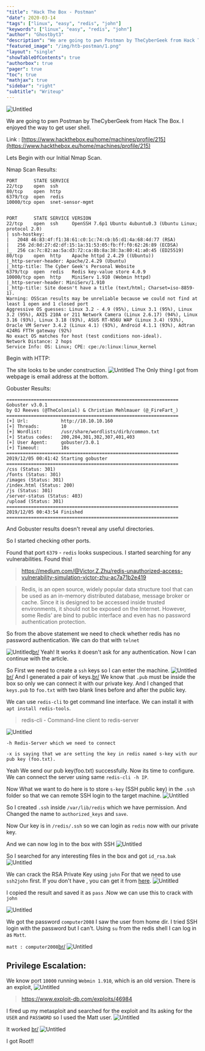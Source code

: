 ```yaml
---
"title": "Hack The Box - Postman"
"date": 2020-03-14
"tags": ["linux", "easy", "redis", "john"]
"keywords": ["linux", "easy", "redis", "john"]
"author": "Ghostbyt3"
"description": "We are going to pwn Postman by TheCyberGeek from Hack The Box. I enjoyed the way to get user shell."
"featured_image": "/img/htb-postman/1.png"
"layout": "single"
"showTableOfContents": true
"authorbox": true
"pager": true
"toc": true
"mathjax": true
"sidebar": "right"
"subtitle": "Writeup"
---
```



![Untitled](/img/htb-postman/1.png)

We are going to pwn Postman by TheCyberGeek from Hack The Box. I enjoyed the way to get user shell.

Link : [https://www.hackthebox.eu/home/machines/profile/215](https://www.hackthebox.eu/home/machines/profile/215)


Lets Begin with our Initial Nmap Scan.

Nmap Scan Results:

```
PORT      STATE SERVICE
22/tcp    open  ssh
80/tcp    open  http
6379/tcp  open  redis
10000/tcp open  snet-sensor-mgmt


PORT      STATE SERVICE VERSION
22/tcp    open  ssh     OpenSSH 7.6p1 Ubuntu 4ubuntu0.3 (Ubuntu Linux; protocol 2.0)
| ssh-hostkey: 
|   2048 46:83:4f:f1:38:61:c0:1c:74:cb:b5:d1:4a:68:4d:77 (RSA)
|   256 2d:8d:27:d2:df:15:1a:31:53:05:fb:ff:f0:62:26:89 (ECDSA)
|_  256 ca:7c:82:aa:5a:d3:72:ca:8b:8a:38:3a:80:41:a0:45 (ED25519)
80/tcp    open  http    Apache httpd 2.4.29 ((Ubuntu))
|_http-server-header: Apache/2.4.29 (Ubuntu)
|_http-title: The Cyber Geek's Personal Website
6379/tcp  open  redis   Redis key-value store 4.0.9
10000/tcp open  http    MiniServ 1.910 (Webmin httpd)
|_http-server-header: MiniServ/1.910
|_http-title: Site doesn't have a title (text/html; Charset=iso-8859-1).
Warning: OSScan results may be unreliable because we could not find at least 1 open and 1 closed port
Aggressive OS guesses: Linux 3.2 - 4.9 (95%), Linux 3.1 (95%), Linux 3.2 (95%), AXIS 210A or 211 Network Camera (Linux 2.6.17) (94%), Linux 3.16 (93%), Linux 3.18 (93%), ASUS RT-N56U WAP (Linux 3.4) (93%), Oracle VM Server 3.4.2 (Linux 4.1) (93%), Android 4.1.1 (93%), Adtran 424RG FTTH gateway (92%)
No exact OS matches for host (test conditions non-ideal).
Network Distance: 2 hops
Service Info: OS: Linux; CPE: cpe:/o:linux:linux_kernel
```

Begin with HTTP:

The site looks to be under construction.
![Untitled](/img/htb-postman/2.png)
The Only thing I got from webpage is email address at the bottom.

Gobuster Results:
```
===============================================================
Gobuster v3.0.1
by OJ Reeves (@TheColonial) & Christian Mehlmauer (@_FireFart_)
===============================================================
[+] Url:            http://10.10.10.160
[+] Threads:        10
[+] Wordlist:       /usr/share/wordlists/dirb/common.txt
[+] Status codes:   200,204,301,302,307,401,403
[+] User Agent:     gobuster/3.0.1
[+] Timeout:        10s
===============================================================
2019/12/05 00:41:42 Starting gobuster
===============================================================
/css (Status: 301)
/fonts (Status: 301)
/images (Status: 301)
/index.html (Status: 200)
/js (Status: 301)
/server-status (Status: 403)
/upload (Status: 301)
===============================================================
2019/12/05 00:43:54 Finished
===============================================================
```
And Gobuster results doesn't reveal any useful directories.

So I started checking other ports.

Found that port ``6379`` - ``redis`` looks suspecious. I started searching for any vulnerabilities.
Found this!

> https://medium.com/@Victor.Z.Zhu/redis-unauthorized-access-vulnerability-simulation-victor-zhu-ac7a71b2e419

>Redis, is an open source, widely popular data structure tool that can be used as an in-memory distributed database, message broker or cache. Since it is designed to be accessed inside trusted environments, it should not be exposed on the Internet. However, some Redis’ are bind to public interface and even has no password authentication protection.

So from the above statement we need to check whether redis has no password authentication. We can do that with ``telnet``

![Untitled](/img/htb-postman/3.png)[br/](br/)
Yeah! It works it doesn't ask for any authentication. Now I can continue with the article.

So First we need to create a ``ssh`` keys so I can enter the machine.
![Untitled](/img/htb-postman/4.png)[br/](br/)
And I generated a pair of keys.[br/](br/)
We know that ``.pub`` must be inside the box so only we can connect it with our private key. And I changed that ``keys.pub`` to ``foo.txt`` with two blank lines before and after the public key.

We can use ``redis-cli`` to get command line interface. We can install it with ``apt install redis-tools``.

> redis-cli - Command-line client to redis-server

![Untitled](/img/htb-postman/5.png)

```
-h Redis-Server which we need to connect 

-x is saying that we are setting the key in redis named s-key with our pub key (foo.txt).
```

Yeah We send our pub key(foo.txt) successfully. Now its time to configure.
We can connect the server using same ``redis-cli -h IP``.

Now What we want to do here is to store ``s-key`` (SSH public key) in the ``.ssh`` folder so that we can remote SSH login to the target machine.
![Untitled](/img/htb-postman/6.png)

So I created ``.ssh`` inside ``/var/lib/redis`` which we have permission.
And Changed the name to ``authorized_keys`` and ``save``.

Now Our key is in ``/redis/.ssh`` so we can login as ``redis`` now with our private key.

And we can now log in to the box with SSH
![Untitled](/img/htb-postman/7.png)

So I searched for any interesting files in the box and got ``id_rsa.bak``
![Untitled](/img/htb-postman/8.png)

We can crack the RSA Private Key using ``john``
For that we need to use ``ssh2john`` first.
If you don't have , you can get it from [here](https://github.com/koboi137/john/blob/bionic/ssh2john.py).
![Untitled](/img/htb-postman/9.png)

I copied the result and saved it as ``pass`` .Now we can use this to crack with ``john``

![Untitled](/img/htb-postman/10.png)

We got the password ``computer2008`` I saw the user from home dir. I tried SSH login with the password but I can't. Using ``su`` from the redis shell I can log in as ``Matt``.

``matt : computer2008``[br/](br/)
![Untitled](/img/htb-postman/11.png)

## Privilege Escalation:

We know port ``10000`` running ``Webmin 1.910``, which is an old version.
There is an exploit, 
![Untitled](/img/htb-postman/12.png)

> https://www.exploit-db.com/exploits/46984

I fired up my metasploit and searched for the exploit and 
Its asking for the ``USER`` and ``PASSWORD`` so I used the Matt user.
![Untitled](/img/htb-postman/13.png)

It worked [br/](br/)
![Untitled](/img/htb-postman/14.png)

I got Root!!















